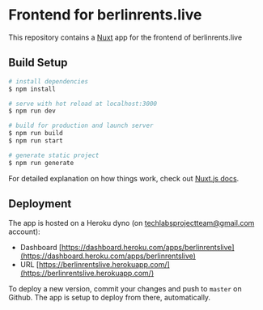 # Frontend for berlinrents.live

This repository contains a [Nuxt](https://nuxtjs.org/) app for the frontend of berlinrents.live

## Build Setup

```bash
# install dependencies
$ npm install

# serve with hot reload at localhost:3000
$ npm run dev

# build for production and launch server
$ npm run build
$ npm run start

# generate static project
$ npm run generate
```

For detailed explanation on how things work, check out [Nuxt.js docs](https://nuxtjs.org).

## Deployment

The app is hosted on a Heroku dyno (on techlabsprojectteam@gmail.com account):

- Dashboard [https://dashboard.heroku.com/apps/berlinrentslive](https://dashboard.heroku.com/apps/berlinrentslive)
- URL [https://berlinrentslive.herokuapp.com/](https://berlinrentslive.herokuapp.com/)

To deploy a new version, commit your changes and push to `master` on Github. The app is setup to deploy from there, automatically.
